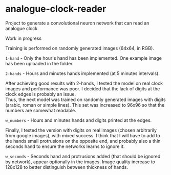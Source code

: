 # analogue-clock-reader

Project to generate a convolutional neuron network that can read an analogue clock

Work in progress  


Training is performed on randomly generated images (64x64, in RGB).  

`1-hand` - Only the hour's hand has been implemented. One example image has been uploaded in the folder.  

`2-hands` - Hours and minutes hands implemented (at 5 minutes intervals).  

After achieving good results with 2-hands, I tested the model on real clock images and performance was poor. I decided that the lack of digits at the clock edges is probably an issue.  
Thus, the next model was trained on randomly generated images with digits (arabic, roman or simple lines). This set was increased to 96x96 so that the numbers are somewhat readable.

`w_numbers` - Hours and minutes hands and digits printed at the edges.

Finally, I tested the version with digits on real images (chosen arbitrarily from google images), with mixed success. I think that I will have to add to the hands small protrusions on the opposite end, and probably also a thin seconds hand to ensure the networks learns to ignore it.

`w_seconds` - Seconds hand and protrusions added (that should be ignored by network), appear optionally in the images. Image quality increase to 128x128 to better distinguish between thickness of hands.
